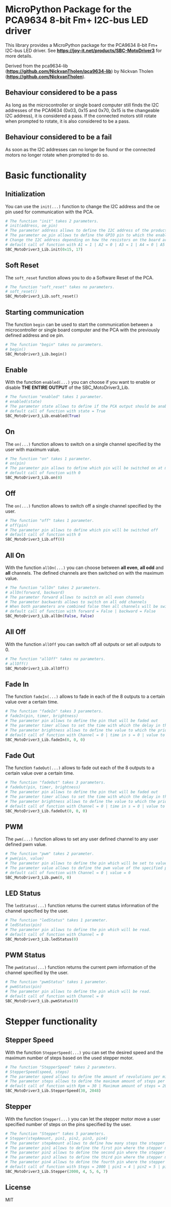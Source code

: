 # MicroPython Package for the PCA9634 8-bit Fm+ I2C-bus LED driver

This library provides a MicroPython package for the PCA9634 8-bit Fm+ I2C-bus LED driver.
See **https://joy-it.net/products/SBC-MotoDriver3** for more details.

Derived from the pca9634-lib (**https://github.com/NickvanTholen/pca9634-lib**) by Nickvan Tholen (**https://github.com/NickvanTholen**).

## Behaviour considered to be a pass
As long as the microcontroller or single board computer still finds the I2C addresses of the PCA9634 (0x03, 0x15 and 0x70, 0x15 is the changeable I2C address), it is considered a pass. If the connected motors still rotate when prompted to rotate, it is also considered to be a pass.

## Behaviour considered to be a fail
As soon as the I2C addresses can no longer be found or the connected motors no longer rotate when prompted to do so.

# Basic functionality

## Initialization
You can use the `init(...)` function to change the I2C address and the oe pin used for communication with the PCA.
```python
# The function "init" takes 2 parameters.
# init(address, oe_pin)
# The parameter address allows to define the I2C address of the product
# The parameter oe_pin allows to define the GPIO pin to which the enable pin of the PCA is connected
# Change the I2C address depending on how the resistors on the board are set.
# default call of function with A1 = 1 | A2 = 0 | A3 = 1 | A4 = 0 | A5 = 1 | A6 = 0 | A7 = 0, resulting in I2C address 0x15 | oe pin = GPIO 17
SBC_MotoDriver3_Lib.init(0x15, 17)
```

## Soft Reset
The `soft_reset` function allows you to do a Software Reset of the PCA.
```python
# The function "soft_reset" takes no parameters.
# soft_reset()
SBC_MotoDriver3_Lib.soft_reset()
```

## Starting communication
The function `begin` can be used to start the communication between a microcontroller or single board computer and the PCA with the previously defined address and oe pin.
```python
# The function "begin" takes no parameters.
# begin()
SBC_MotoDriver3_Lib.begin()
```

## Enable
With the function `enabled(...)` you can choose if you want to enable or disable **THE ENTIRE OUTPUT** of the SBC_MotoDriver3_Lib.
```python
# The function "enabled" takes 1 parameter.
# enabled(state)
# The parameter state allows to define if the PCA output should be anabled or not
# default call of function with state = True
SBC_MotoDriver3_Lib.enabled(True)
```

## On
The `on(...)` function allows to switch on a single channel specified by the user with maximum value.
```python
# The function "on" takes 1 parameter.
# on(pin)
# The parameter pin allows to define which pin will be switched on at max value
# default call of function with 0
SBC_MotoDriver3_Lib.on(0)
```

## Off
The `on(...)` function allows to switch off a single channel specified by the user.
```python
# The function "off" takes 1 parameter.
# off(pin)
# The parameter pin allows to define which pin will be switched off
# default call of function with 0
SBC_MotoDriver3_Lib.off(0)
```

## All On
With the function `allOn(...)` you can choose between **all even**, **all odd** and **all** channels. The defined channels are then switched on with the maximum value.
```python
# The function "allOn" takes 2 parameters.
# allOn(forward, backward)
# The parameter forward allows to switch on all even channels
# The parameter backwards allows to switch on all odd channels
# When both parameters are combined false then all channels will be switched on
# default call of function with forward = False | backward = False
SBC_MotoDriver3_Lib.allOn(False, False)
```

## All Off
With the function `allOff` you can switch off all outputs or set all outputs to 0.
```python
# The function "allOff" takes no parameters.
# allOff()
SBC_MotoDriver3_Lib.allOff()
```

## Fade In
The function `fadeIn(...)` allows to fade in each of the 8 outputs to a certain value over a certain time.
```python
# The function "fadeIn" takes 3 parameters.
# fadeIn(pin, timer, brightness)
# The parameter pin allows to define the pin that will be faded out
# The parameter timer allows to set the time with which the delay in the function will be calculated
# The parameter brightness allows to define the value to which the prior defined pin will be faded out to
# default call of function with Channel = 0 | time in s = 0 | value to fade to = 0
SBC_MotoDriver3_Lib.fadeIn(0, 0, 0)
```

## Fade Out
The function `fadeOut(...)` allows to fade out each of the 8 outputs to a certain value over a certain time.
```python
# The function "fadeOut" takes 3 parameters.
# fadeOut(pin, timer, brightness)
# The parameter pin allows to define the pin that will be faded out
# The parameter timer allows to set the time with which the delay in the function will be calculated
# The parameter brightness allows to define the value to which the prior defined pin will be faded out to
# default call of function with Channel = 0 | time in s = 0 | value to fade to = 0
SBC_MotoDriver3_Lib.fadeOut(0, 0, 0)
```

## PWM
The `pwm(...)` function allows to set any user defined channel to any user defined pwm value.
```python
# The function "pwm" takes 2 parameter.
# pwm(pin, value)
# The parameter pin allows to define the pin which will be set to value
# The parameter value allows to define the pwm value of the specified pin.
# default call of function with Channel = 0 | value = 0
SBC_MotoDriver3_Lib.pwm(0, 0)
```

## LED Status
The `ledStatus(...)` function returns the current status information of the channel specified by the user.
```python
# The function "ledStatus" takes 1 parameter.
# ledStatus(pin)
# The parameter pin allows to define the pin which will be read.
# default call of function with Channel = 0
SBC_MotoDriver3_Lib.ledStatus(0)
```

## PWM Status
The `pwmStatus(...)` function returns the current pwm information of the channel specified by the user.
```python
# The function "pwmStatus" takes 1 parameter.
# pwmStatus(pin)
# The parameter pin allows to define the pin which will be read.
# default call of function with Channel = 0
SBC_MotoDriver3_Lib.pwmStatus(0)
```


# Stepper functionality

## Stepper Speed
With the function `StepperSpeed(...)` you can set the desired speed and the maximum number of steps based on the used stepper motor.
```python
# The function "StepperSpeed" takes 2 parameters.
# StepperSpeed(speed, steps)
# The parameter speed allows to define the amount of revolutions per minute.
# The parameter steps allows to define the maximum amount of steps per 1 revolution of the stepper motor.
# default call of function with Rpm = 30 | Maximum amount of steps = 2048
SBC_MotoDriver3_Lib.StepperSpeed(30, 2048)
```

## Stepper
With the function `Stepper(...)` you can let the stepper motor move a user specified number of steps on the pins specified by the user.
```python
# The function "Stepper" takes 5 parameters.
# Stepper(stepAmount, pin1, pin2, pin3, pin4)
# The parameter stepAmount allows to define how many steps the stepper motor should make.
# The parameter pin1 allows to define the first pin where the stepper motor is connected to.
# The parameter pin2 allows to define the second pin where the stepper motor is connected to.
# The parameter pin3 allows to define the third pin where the stepper motor is connected to.
# The parameter pin4 allows to define the fourth pin where the stepper motor is connected to.
# default call of function with Steps = 2000 | pin1 = 4 | pin2 = 5 | pin3 = 6 | pin4 = 7
SBC_MotoDriver3_Lib.Stepper(2000, 4, 5, 6, 7)
```

## License

MIT
